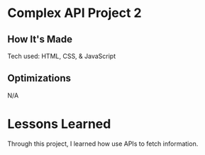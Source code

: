 # Complex API Project 2

## How It's Made
Tech used: HTML, CSS, & JavaScript

## Optimizations
N/A

# Lessons Learned
Through this project, I learned how use APIs to fetch information.
